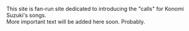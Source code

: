 This site is fan-run site dedicated to introducing the "calls" for Konomi Suzuki's songs.  
More important text will be added here soon. Probably.
